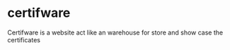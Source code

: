 # certifware
Certifware is a website act like an warehouse for store and show case the certificates
